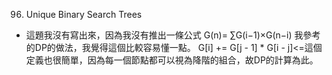 96. Unique Binary Search Trees
- 這題我沒有寫出來，因為我沒有推出一條公式
    G(n)= ∑G(i−1)×G(n−i)
我參考的DP的做法，我覺得這個比較容易懂一點。
 G[i] += G[j - 1] * G[i - j]<=這個定義也很簡單，因為每一個節點都可以視為降階的組合，故DP的計算為此。